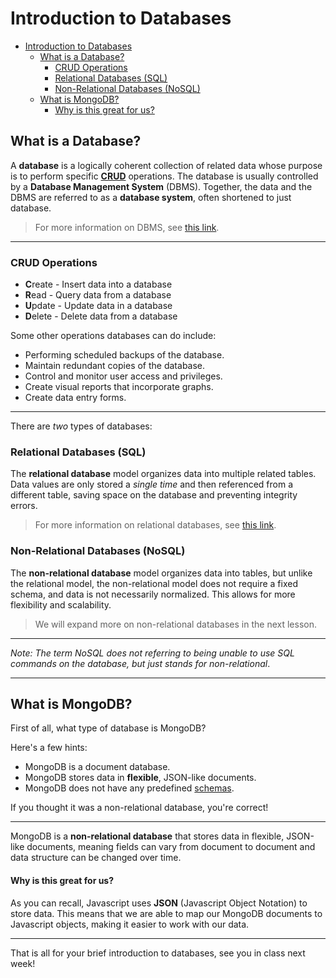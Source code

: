 # Introduction to Databases

- [Introduction to Databases](#introduction-to-databases)
  - [What is a Database?](#what-is-a-database)
    - [CRUD Operations](#crud-operations)
    - [Relational Databases (SQL)](#relational-databases-sql)
    - [Non-Relational Databases (NoSQL)](#non-relational-databases-nosql)
  - [What is MongoDB?](#what-is-mongodb)
      - [Why is this great for us?](#why-is-this-great-for-us)


## What is a Database?

A **database** is a logically coherent collection of related data whose purpose is to perform specific [**CRUD**](#crud-operations) operations. The database is usually controlled by a **Database Management System** (DBMS). Together, the data and the DBMS are referred to as a **database system**, often shortened to just database.

> For more information on DBMS, see [this link](https://www.appdynamics.com/topics/database-management-systems#~1-what-is-dbms).

---

### CRUD Operations
- **C**reate - Insert data into a database
- **R**ead - Query data from a database
- **U**pdate - Update data in a database
- **D**elete - Delete data from a database

Some other operations databases can do include:

- Performing scheduled backups of the database.
- Maintain redundant copies of the database.
- Control and monitor user access and privileges.
- Create visual reports that incorporate graphs.
- Create data entry forms.

---


There are *two* types of databases:

### Relational Databases (SQL)

The **relational database** model organizes data into multiple related tables. Data values are only stored a *single time* and then referenced from a different table, saving space on the database and preventing integrity errors.

> For more information on relational databases, see [this link](https://www.oracle.com/database/what-is-a-relational-database/). 

### Non-Relational Databases (NoSQL)

The **non-relational database** model organizes data into tables, but unlike the relational model, the non-relational model does not require a fixed schema, and data is not necessarily normalized. This allows for more flexibility and scalability.

> We will expand more on non-relational databases in the next lesson.

---

*Note: The term NoSQL does not referring to being unable to use SQL commands on the database, but just stands for non-relational*.

---

## What is MongoDB?

First of all, what type of database is MongoDB?

Here's a few hints:
- MongoDB is a document database.
- MongoDB stores data in **flexible**, JSON-like documents.
- MongoDB does not have any predefined [schemas](https://www.ibm.com/topics/database-schema).

If you thought it was a non-relational database, you're correct!

---

MongoDB is a **non-relational database** that stores data in flexible, JSON-like documents, meaning fields can vary from document to document and data structure can be changed over time.

#### Why is this great for us?

As you can recall, Javascript uses **JSON** (Javascript Object Notation) to store data. This means that we are able to map our MongoDB documents to Javascript objects, making it easier to work with our data.

---

That is all for your brief introduction to databases, see you in class next week!
